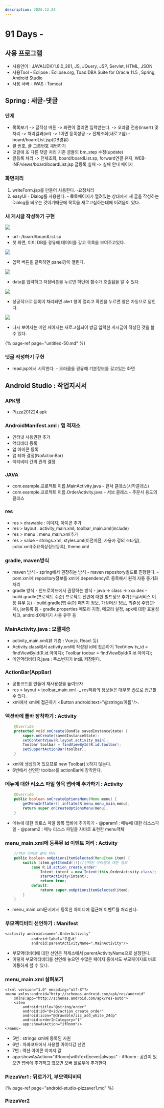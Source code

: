 ```yaml
---
description: 2020.12.24
---
```


# 91 Days -

## 사용 프로그램

* 사용언어 : JAVA\(JDK\)1.8.0\_261, JS, JQuery, JSP, Servlet, HTML, JSON
* 사용Tool  - Eclipse : Eclipse.org, Toad DBA Suite for Oracle 11.5 , Spring, Android Studio
* 사용 서버 - WAS : Tomcat

## Spring : 새글-댓글

### 단계

* 목록보기 -&gt; 글작성 버튼 -&gt; 화면이 열리면 입력받는다. -&gt; 오라클 전송\(insert\) 및 처리 -&gt; 처리결과\(int\) -&gt; 1이면 등록성공 -&gt; 전체조회\(새로고침\) - board/boardList.jsp\(DB경유\)
* 글 번호, 글 그룹번호 채번하기
* 댓글에 또 다른 댓글 처리 기존 글들의 bm\_step 수정\(update\)
* 글등록 처리 -&gt; 전체조회, board/boardList.sp, forward연결 유지,  WEB-INF/views/board/boardList.jsp 글등록 실패 -&gt; 실패 안내 페이지

### 화면처리

1. writeForm.jsp를 만들어 사용한다. -요청처리
2. easyUI - Dialog를 사용한다. - 목록페이지가 열려있는 상태에서 새 글을 작성하는 Dialog를 띄우는 것이기때문에 목록을 새로고침하는데에 어려움이 있다.

### 새 게시글 작성하기 구현 

![](../../../.gitbook/assets/1%20%28101%29.png)

* url : /board/boardList.sp
* 첫 화면, 이미 DB를 경유해 데이터를 갖고 목록을 보여주고있다.

![](../../../.gitbook/assets/2%20%2876%29.png)

* 입력 버튼을 클릭하면 panel창이 열린다.

![](../../../.gitbook/assets/3%20%2857%29.png)

* data를 입력하고 저장버튼을 누르면 하단에 함수가 호출됨을 알 수 있다.

![](../../../.gitbook/assets/4%20%2840%29.png)

* 성공적으로 등록이 처리되면 alert 창이 열리고 확인을 누르면 창은 자동으로 닫힌다.

![](../../../.gitbook/assets/5%20%2829%29.png)

* 다시 보여지는 메인 페이지는 새로고침되어 방금 입력한 게시글이 작성된 것을 볼 수 있다.

{% page-ref page="untitled-50.md" %}

### 댓글 작성하기 구현

* read.jsp에서 시작한다. - 오라클을 경유해 기본정보를 갖고있는 화면

## Android Studio : 작업지시서

### APK명

* Pizza201224.apk

### AndroidManifest.xml : 앱 적재소

* 인터넷 사용권한 추가
* 액티비티 등록
* 앱 아이콘 등록
* 앱 테마 결정\(NoActionBar\)
* 액티비티 간의 관계 결정

### JAVA

* com.example.프로젝트 이름.MainActivity.java - 런쳐 클래스\(시작클래스\)
* com.example.프로젝트 이름.OrderActivity.java - 서브 클래스 - 주문서 용도의 클래스

### res

* res &gt; drawable : 이미지, 아이콘 추가
* res &gt; layout : activity\_main.xml, toolbar\_main.xml\(include\)
* res &gt; menu : menu\_main.xml추가
* res &gt; value  - strings.xml, styles.xml\(이전버전, 사용자 정의 스타일\), color.xml\(주요색상정보등록\), theme.xml

### gradle, maven방식

* maven 방식 - spring에서 권장하는 방식 - maven repository빌드로 진행한다. - pom.xml에 repository정보를 xml에 dependency로 등록해서 원격 자동 동기화 처리
* gradle 방식 - 안드로이드에서 권장하는 방식 - java -&gt; class -&gt; xxx.dex - build.gradle\(프로젝트 수준\)   프로젝트 전반에 대한 빌드정보 추가\(구글서비스 이용 유무 등\) - build.gradle\(앱 수준\)   패키지 정보, 가상머신 정보, 의존성 주입\(관계\), jar등록 등 - gradle.properties   메모리 지정, 메모리 설정, apk에 대한 효율성 체크, androidX패키지 사용 유무 등

### MainActivity.java : 모델계층

* activity\_main.xml\(뷰 계층 : Vue.js, React 등\)
* Activity.class에서 activity.xml에 작성된 id에 접근하기 TextView tv\_id = findViewById\(R.id.아이디\); Toolbar toobar = findViewById\(R.id.아이디\);
* 메인액티비티 R.java : 주소번지가 int로 저장된다.

### ActionBar\(AppBar\)

* 공통코드를 만들어 재사용성을 높여보자
* res &gt; layout &gt; toolbar_main.xml -_ res하위의 정보들은 대부분 @으로 접근할 수 있다.
* xml에서 xml에 접근하기  &lt;Button android:text="@strings/이름"/&gt;.

### 액션바에 툴바 장착하기 : Activity

```java
    @Override
    protected void onCreate(Bundle savedInstanceState) {
        super.onCreate(savedInstanceState);
        setContentView(R.layout.activity_main);
        Toolbar toolbar = findViewById(R.id.toolbar);
        setSupportActionBar(toolbar);
    }
```

* xml에 생성되어 있으므로 new Toolbar\( \):하지 않는다.
* 6번에서 선언한 toolbar를 actionBar에 장착한다.

### 메뉴에 대한 리소스 파일 항목 앱바에 추가하기 : Activity

```java
    @Override
    public boolean onCreateOptionsMenu(Menu menu) {
        getMenuInflater().inflate(R.menu.menu_main,menu);
        return super.onCreateOptionsMenu(menu);
    }
```

* 메뉴에 대한 리로스 파일 항목 앱바에 추가하기 - @param1 : 메뉴에 대한 리소스파일 - @param2 : 메뉴 리소스 파일을 자바로 표현한 menu객체

### menu\_main.xml에 등록된 id 이벤트 처리 : Activity

```java
    //액션 아이템 클릭 처리
    public boolean onOptionsItemSelected(MenuItem item) {
        switch (item.getItemId()){//선택된 아이템에 대한 정보
            case R.id.action_create_order:
                Intent intent = new Intent(this,OrderActivity.class);
                startActivity(intent);
                return true;
            default:
                return super.onOptionsItemSelected(item);
        }
    }
```

* menu\_main.xml문서에서 등록한 아이디에 접근해 이벤트를 처리한다.

### 부모액티비티 선언하기 : Manifest

```markup
<activity android:name=".OrderActivity"
            android:label="주문서"
            android:parentActivityName=".MainActivity"/>
```

* 부모액티비티에 대한 선언은 적제소에서 parentActivityName으로 설정한다.
* 이렇게 부모액티비티를 선언해 놓으면 수많은 페이지 중에서도 부모페이지로 바로 이동하게 할 수 있다.

### menu\_main.xml 살펴보기

```markup
<?xml version="1.0" encoding="utf-8"?>
<menu xmlns:android="http://schemas.android.com/apk/res/android"
    xmlns:app="http://schemas.android.com/apk/res-auto">
    <item
        android:title="@string/order"
        android:id="@+id/action_create_order"
        android:icon="@drawable/iic_add_white_24dp"
        android:orderInCategory="1"
        app:showAsAction="ifRoom"/>
</menu>
```

* 5번 : strings.xml에 등록된 자원
* 6번 : 자바코드에서 사용할 아이디값 선언
* 7번 : 액션 아이콘 이미지 값
* app:showAsAction="ifRoom\|withText\|never\|always" - ifRoom : 공간이 있으면 앱바에 추가하고 없으면 오버 플로우에 추가한다

### PizzaVer1 : 뒤로가기, 부모액티비티

{% page-ref page="android-studio-pizzaver1.md" %}

### PizzaVer2

